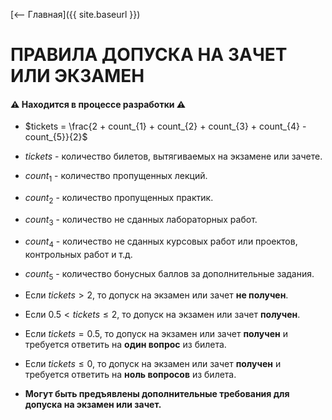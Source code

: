 [⟵ Главная]({{ site.baseurl }})

# **ПРАВИЛА ДОПУСКА НА ЗАЧЕТ ИЛИ ЭКЗАМЕН**

#### ⚠️ **Находится в процессе разработки** ⚠️

* $tickets = \frac{2 + count_{1} + count_{2} + count_{3} + count_{4} - count_{5}}{2}$
* $tickets$ - количество билетов, вытягиваемых на экзамене или зачете.
* $count_{1}$ - количество пропущенных лекций.
* $count_{2}$ - количество пропущенных практик.
* $count_{3}$ - количество не сданных лабораторных работ.
* $count_{4}$ - количество не сданных курсовых работ или проектов, контрольных работ и т.д.
* $count_{5}$ - количество бонусных баллов за дополнительные задания.
* Если $tickets \gt 2$, то допуск на экзамен или зачет **не получен**.
* Если $0.5 \lt tickets \leq 2$, то допуск на экзамен или зачет **получен**.
* Если $tickets = 0.5$, то допуск на экзамен или зачет **получен** и требуется ответить на **один вопрос** из билета.
* Если $tickets \leq 0$, то допуск на экзамен или зачет **получен** и требуется ответить на **ноль вопросов** из билета.

* **Могут быть предъявлены дополнительные требования для допуска на экзамен или зачет.**

